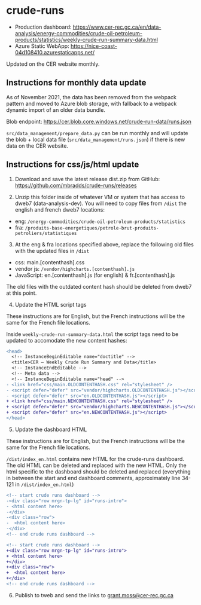 # crude-runs

- Production dashboard: https://www.cer-rec.gc.ca/en/data-analysis/energy-commodities/crude-oil-petroleum-products/statistics/weekly-crude-run-summary-data.html
- Azure Static WebApp: https://nice-coast-04d108410.azurestaticapps.net/

Updated on the CER website monthly.

## Instructions for monthly data update

As of November 2021, the data has been removed from the webpack pattern and moved to Azure blob storage, with fallback to a webpack dynamic import of an older data bundle.

Blob endpoint: https://cer.blob.core.windows.net/crude-run-data/runs.json

`src/data_management/prepare_data.py` can be run monthly and will update the blob + local data file (`src/data_management/runs.json`) if there is new data on the CER website.

## Instructions for css/js/html update

1. Download and save the latest release dist.zip from GitHub: https://github.com/mbradds/crude-runs/releases

2. Unzip this folder inside of whatever VM or system that has access to dweb7 (data-analysis-dev).
   You will need to copy files from `/dist` the english and french dweb7 locations:

- eng: `/energy-commodities/crude-oil-petroleum-products/statistics`
- fra: `/produits-base-energetiques/petrole-brut-produits-petroliers/statistiques`

3. At the eng & fra locations specified above, replace the following old files with the updated files in `/dist`

- css: main.[contenthash].css
- vendor js: `/vendor/highcharts.[contenthash].js`
- JavaScript: en.[contenthash].js (for english) & fr.[contenthash].js

The old files with the outdated content hash should be deleted from dweb7 at this point.

4. Update the HTML script tags

These instructions are for English, but the French instructions will be the same for the French file locations.

Inside `weekly-crude-run-summary-data.html` the script tags need to be updated to accomodate the new content hashes:

```diff
<head>
  <!-- InstanceBeginEditable name="doctitle" -->
  <title>CER – Weekly Crude Run Summary and Data</title>
  <!-- InstanceEndEditable -->
  <!-- Meta data -->
  <!-- InstanceBeginEditable name="head" -->
- <link href="css/main.OLDCONTENTHASH.css" rel="stylesheet" />
- <script defer="defer" src="vendor/highcharts.OLDCONTENTHASH.js"></script>
- <script defer="defer" src="en.OLDCONTENTHASH.js"></script>
+ <link href="css/main.NEWCONTENTHASH.css" rel="stylesheet" />
+ <script defer="defer" src="vendor/highcharts.NEWCONTENTHASH.js"></script>
+ <script defer="defer" src="en.NEWCONTENTHASH.js"></script>
</head>
```

5. Update the dashboard HTML

These instructions are for English, but the French instructions will be the same for the French file locations.

`/dist/index_en.html` contains new HTML for the crude-runs dashboard. The old HTML can be deleted and replaced with the new HTML. Only the html specific to the dashboard should be deleted and replaced (everything in between the start and end dashboard comments, approximately line 34-121 in `/dist/index_en.html`)

```diff
<!-- start crude runs dashboard -->
-<div class="row mrgn-tp-lg" id="runs-intro">
- <html content here>
-</div>
-<div class="row">
-  <html content here>
-</div>
<!-- end crude runs dashboard -->

<!-- start crude runs dashboard -->
+<div class="row mrgn-tp-lg" id="runs-intro">
+ <html content here>
+</div>
+<div class="row">
+  <html content here>
+</div>
<!-- end crude runs dashboard -->
```

6. Publish to tweb and send the links to grant.moss@cer-rec.gc.ca
